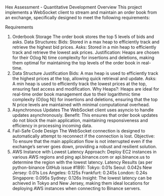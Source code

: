 Hex Assessment - Quantitative Development
Overview
This project implements a WebSocket client to stream and maintain an order book from an exchange, specifically designed to meet the following requirements:

Requirements
1. Orderbook Storage
The order book stores the top 5 levels of bids and asks.
Data Structures:
Bids: Stored in a max heap to efficiently track and retrieve the highest bid prices.
Asks: Stored in a min heap to efficiently track and retrieve the lowest ask prices.
Justification: Heaps are chosen for their O(log N) time complexity for insertions and deletions, making them optimal for maintaining the top levels of the order book in real-time.
2. Data Structure Justification
Bids: A max heap is used to efficiently track the highest prices at the top, allowing quick retrieval and update.
Asks: A min heap is used to efficiently track the lowest prices at the top, ensuring fast access and modification.
Why Heaps?: Heaps are ideal for real-time order book management due to their logarithmic time complexity (O(log N)) for insertions and deletions, ensuring that the top N price levels are maintained with minimal computational overhead.
3. Asynchronous Updates
The WebSocket client uses asyncio to handle updates asynchronously.
Benefit: This ensures that order book updates do not block the main application, maintaining responsiveness and efficiency in processing incoming data.
4. Fail-Safe Code Design
The WebSocket connection is designed to automatically attempt to reconnect if the connection is lost.
Objective: To ensure that the main application flow is not interrupted even if the exchange’s server goes down, providing a robust and resilient solution.
5. AWS Instance with Lowest Latency
Approach: Deploy EC2 instances in various AWS regions and ping api.binance.com or api.binance.us to determine the region with the lowest latency.
Latency Results (as per python-binance GitHub issue #189):
Tokyo: 0.01s
Seoul: 0.042s
New Jersey: 0.01s
Los Angeles: 0.125s
Frankfurt: 0.245s
London: 0.24s
Singapore: 0.095s
Sydney: 0.126s
Insight: The lowest latency can be achieved in Tokyo and New Jersey, making them ideal locations for deploying AWS instances when connecting to Binance servers.
